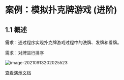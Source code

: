 # 案例：模拟扑克牌游戏 (进阶)

## 1.1 概述

需求：通过程序实现扑克牌游戏过程中的洗牌、发牌和看牌。

需求：对牌进行排序

![image-20210913202025523](https://research-campus-1256316910.cos.ap-chongqing.myqcloud.com/PicGoimage-20210913202025523.png)

[查看演示文档](https://1drv.ms/p/s!Atmd1rID6xjMhLV7GWZkMMx1XDm_0Q)

